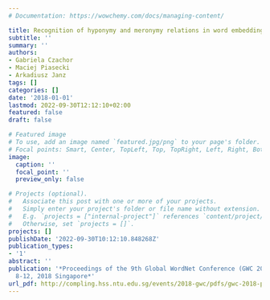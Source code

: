 ```yaml
---
# Documentation: https://wowchemy.com/docs/managing-content/

title: Recognition of hyponymy and meronymy relations in word embeddings for Polish
subtitle: ''
summary: ''
authors:
- Gabriela Czachor
- Maciej Piasecki
- Arkadiusz Janz
tags: []
categories: []
date: '2018-01-01'
lastmod: 2022-09-30T12:12:10+02:00
featured: false
draft: false

# Featured image
# To use, add an image named `featured.jpg/png` to your page's folder.
# Focal points: Smart, Center, TopLeft, Top, TopRight, Left, Right, BottomLeft, Bottom, BottomRight.
image:
  caption: ''
  focal_point: ''
  preview_only: false

# Projects (optional).
#   Associate this post with one or more of your projects.
#   Simply enter your project's folder or file name without extension.
#   E.g. `projects = ["internal-project"]` references `content/project/deep-learning/index.md`.
#   Otherwise, set `projects = []`.
projects: []
publishDate: '2022-09-30T10:12:10.848268Z'
publication_types:
- '1'
abstract: ''
publication: '*Proceedings of the 9th Global WordNet Conference (GWC 2018) : January
  8-12, 2018 Singapore*'
url_pdf: http://compling.hss.ntu.edu.sg/events/2018-gwc/pdfs/gwc-2018-proceedings.pdf
---
```

